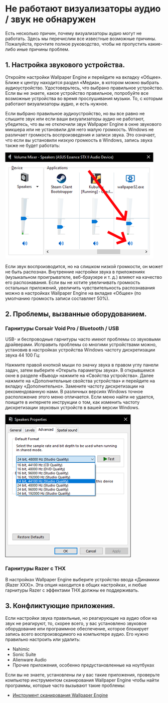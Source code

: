 # Не работают визуализаторы аудио / звук не обнаружен

Есть несколько причин, почему визуализаторы аудио могут не работать. Здесь мы перечислим все известные возможные причины. Пожалуйста, прочтите полное руководство, чтобы не пропустить какие-либо иные причины проблем.

## 1. Настройка звукового устройства.
Откройте настройки Wallpaper Engine и перейдите на вкладку «Общее». Ближе к центру находится раздел «Медиа», в котором можно выбрать аудиоустройство. Удостоверьтесь, что выбрано правильное устройство. Если вы не знаете, какое устройство правильное, попробуйте все возможные устройства во время прослушивания музыки. То, с которым работают визуализаторы аудио, и есть нужное.

Если выбрано правильное аудиоустройство, но вы все равно не слышите звук или если ваши визуализаторы аудио не работают, убедитесь, что вы не отключили звук Wallpaper Engine в окне звукового микшера или не установили для него малую громкость. Windows не различает громкость воспроизведения и записи звука. Это означает, что если вы установили низкую громкость в Windows, запись звука также не будет работать:

![Увеличьте громкость и включите звук Wallpaper Engine в звуковом микшере Windows.](./audiomixer.png)

Если звук воспроизводится, но на слишком низкой громкости, он может не быть распознан. Внутренние настройки звука в приложениях (музыкальном проигрывателе, веб-браузере и т. д.) влияют на качество его распознавания. Если вы не хотите увеличивать громкость остальных приложений, увеличить чувствительность распознавания можно в настройках Wallpaper Engine на вкладке «Общее» (по умолчанию громкость записи составляет 50%).

## 2. Проблемы, вызванные оборудованием.

### Гарнитуры Corsair Void Pro / Bluetooth / USB

USB- и беспроводные гарнитуры часто имеют проблемы со звуковыми драйверами. Исправить проблемы со многими устройствами можно, установив в настройках устройства Windows частоту дискретизации звука 44 100 Гц:

Нажмите правой кнопкой мыши по значку звука в правом углу панели задач, затем выберите «Открыть параметры звука». В открывшемся окне в разделе «Вывод» нажмите на «Свойства устройства». Далее нажмите на «Дополнительные свойства устройства» и перейдите на вкладку «Дополнительно». Замените частоту дискретизации на рекомендованную нами. В различных версиях Windows точное расположение этого меню отличается. Если меню найти не удается, поищите в интернете инструкции о том, как изменить частоту дискретизации звуковых устройств в вашей версии Windows.

![Установите частоту дискретизации в «24 бит, 44100 Гц».](./samplingrate.png)

### Гарнитуры Razer с ТНХ

В настройках Wallpaper Engine выберите устройство ввода «Динамики (Razer XXX)». Эта опция находится в общих настройках, и любые гарнитуры Razer с эффектами THX должны ее поддерживать.

## 3. Конфликтующие приложения.

Если настройки звука правильные, но реагирующие на аудио обои на звук не реагируют, то, скорее всего, у вас установлено звуковое оборудование или программное обеспечение, которое блокирует запись всего воспроизводимого на компьютере аудио. Его нужно правильно настроить или удалить:

* Nahimic
* Sonic Suite
* Alienware Audio
* Прочие приложения, особенно предустановленные на ноутбуках

Если вы не знаете, установлены ли у вас такие приложения, проверьте компьютер инструментом сканирования Wallpaper Engine чтобы найти программы, которые часто вызывают такие проблемы:

* [Инструмент сканирования Wallpaper Engine](/debug/scantool.html)

